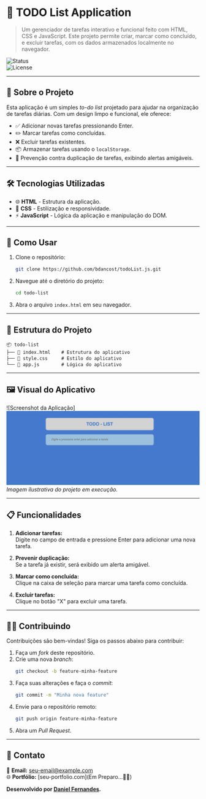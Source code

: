 # 📝 **TODO List Application**

> Um gerenciador de tarefas interativo e funcional feito com HTML, CSS e JavaScript. Este projeto permite criar, marcar como concluído, e excluir tarefas, com os dados armazenados localmente no navegador.

![Status](https://img.shields.io/badge/status-Completed-brightgreen)  
![License](https://img.shields.io/badge/license-MIT-blue)

---

## 📖 **Sobre o Projeto**

Esta aplicação é um simples _to-do list_ projetado para ajudar na organização de tarefas diárias. Com um design limpo e funcional, ele oferece:

- ✅ Adicionar novas tarefas pressionando Enter.
- ✏️ Marcar tarefas como concluídas.
- ❌ Excluir tarefas existentes.
- 📦 Armazenar tarefas usando o `localStorage`.
- 🚨 Prevenção contra duplicação de tarefas, exibindo alertas amigáveis.

---

## 🛠️ **Tecnologias Utilizadas**

- 🌐 **HTML** - Estrutura da aplicação.
- 🎨 **CSS** - Estilização e responsividade.
- ⚡ **JavaScript** - Lógica da aplicação e manipulação do DOM.

---

## 🚀 **Como Usar**

1. Clone o repositório:
   ```bash
   git clone https://github.com/bdancost/todoList.js.git
   ```
2. Navegue até o diretório do projeto:
   ```bash
   cd todo-list
   ```
3. Abra o arquivo `index.html` em seu navegador.

---

## 📂 **Estrutura do Projeto**

```plaintext
📦 todo-list
├── 📄 index.html    # Estrutura do aplicativo
├── 📄 style.css     # Estilo do aplicativo
└── 📄 app.js        # Lógica do aplicativo
```

---

## 🖼️ **Visual do Aplicativo**

![Screenshot da Aplicação]
<img src="foto01.png">  
_Imagem ilustrativa do projeto em execução._

---

## 📋 **Funcionalidades**

1. **Adicionar tarefas:**  
   Digite no campo de entrada e pressione Enter para adicionar uma nova tarefa.

2. **Prevenir duplicação:**  
   Se a tarefa já existir, será exibido um alerta amigável.

3. **Marcar como concluída:**  
   Clique na caixa de seleção para marcar uma tarefa como concluída.

4. **Excluir tarefas:**  
   Clique no botão "X" para excluir uma tarefa.

---

## 🧑‍💻 **Contribuindo**

Contribuições são bem-vindas! Siga os passos abaixo para contribuir:

1. Faça um _fork_ deste repositório.
2. Crie uma nova _branch_:
   ```bash
   git checkout -b feature-minha-feature
   ```
3. Faça suas alterações e faça o _commit_:
   ```bash
   git commit -m "Minha nova feature"
   ```
4. Envie para o repositório remoto:
   ```bash
   git push origin feature-minha-feature
   ```
5. Abra um _Pull Request_.

---

## 📝 **Contato**

📧 **Email:** [seu-email@example.com](mailto:pr.danfc88@gmail.com)  
🌐 **Portfólio:** [seu-portfolio.com](Em Preparo...🚀🚀)

**Desenvolvido por [Daniel Fernandes](https://github.com/bdancost).**
